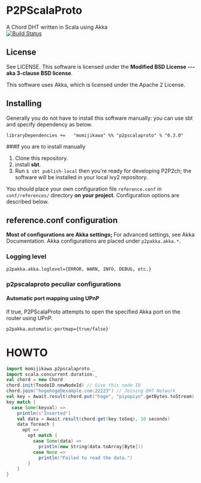P2PScalaProto
=============
A Chord DHT written in Scala using Akka  
[![Build Status](https://travis-ci.org/Hiroyuki-Nagata/p2pScalaProto.svg?branch=master)](https://travis-ci.org/Hiroyuki-Nagata/p2pScalaProto)
  
License
-------
See LICENSE. This software is licensed under the **Modified BSD License --- aka 3-clause BSD license**.

This software uses Akka, which is licensed under the Apache 2 License.

Installing
----------
Generally you do not have to install this software manually: you can use sbt and specify dependency as below.

```
libraryDependencies +=   "momijikawa" %% "p2pscalaproto" % "0.3.0"
```

###If you are to install manually
1. Clone this repository.
2. install **sbt**.
3. Run `$ sbt publish-local` then you're ready for developing P2P2ch; the software will be installed in your
local ivy2 repository.

You should place your own configuration file `reference.conf` in `conf/references/` directory **on your project**.
Configuration options are described below.

reference.conf configuration
----------------------------
**Most of configurations are Akka settings;** For advanced settings, see Akka Documentation.
Akka configurations are placed under `p2pakka.akka.*`.
### Logging level
`p2pakka.akka.loglevel={ERROR, WARN, INFO, DEBUG, etc.}`

### p2pscalaproto peculiar configurations
#### Automatic port mapping using UPnP
If true, P2PScalaProto attempts to open the specified Akka port on the router using UPnP.

`p2pakka.automatic-portmap={true/false}`

HOWTO
=====

```scala
import momijikawa.p2pscalaproto._
import scala.concurrent.duration._
val chord = new Chord
chord.init(TnodeID.newNodeId) // Give this node ID
chord.join("hogehoge@example.com:22223") // Joining DHT Network
val key = Await.result(chord.put("hoge", "piyopiyo".getBytes.toStream), 10 seconds)
key match {
  case Some(keyval) =>
    println(s"Inserted")
    val data = Await.result(chord.get(key.toSeq), 10 seconds)
    data foreach {
      opt =>
        opt match {
          case Some(data) =>
            println(new String(data.toArray[Byte]))
          case None =>
            println("Failed to read the data.")
        }
    }
}
```
